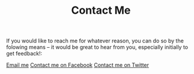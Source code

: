 ﻿---
layout: page
title: Contact Me
permalink: /contact/
---

If you would like to reach me for whatever reason, you can do so by the folowing means – it would be great to hear from you, especially initially to get feedback!:

[Email me](schmidty2244@gmail.com)
[Contact me on Facebook](https://www.facebook.com/whatpictureisthat/)
[Contact me on Twitter](https://twitter.com/sugarcanens/)